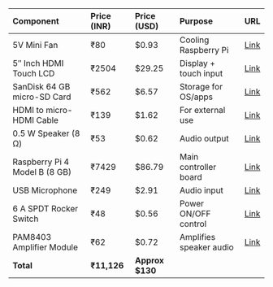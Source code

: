 | Component | Price (INR) | Price (USD) | Purpose | URL |
| :--- | :--- | :--- | :--- | :--- |
| 5V Mini Fan | ₹80 | $0.93 | Cooling Raspberry Pi | [Link](https://robocraze.com/products/5v-mini-fan-for-raspberry-pi?variant=40192541982873) |
| 5″ Inch HDMI Touch LCD | ₹2504 | $29.25 | Display + touch input | [Link](https://robocraze.com/products/5-inch-lcd-hdmi-touch-screen-display-tft-lcd-panel-module?variant=40193802895513) |
| SanDisk 64 GB micro-SD Card | ₹562 | $6.57 | Storage for OS/apps | [Link](https://robocraze.com/products/sandisk-64gb-micro-sd-sdhc-card?variant=45520818634976) |
| HDMI to micro-HDMI Cable | ₹139 | $1.62 | For external use | [Link](https://robocraze.com/products/hdmi-to-micro-hdmi-cable?variant=40193636597913) |
| 0.5 W Speaker (8 Ω) | ₹53 | $0.62 | Audio output | [Link](https://robocraze.com/products/0-5w-speaker?variant=40193361576089) |
| Raspberry Pi 4 Model B (8 GB) | ₹7429 | $86.79 | Main controller board | [Link](https://robocraze.com/products/raspberry-pi-4-model-b-8-gb-ram?variant=40193825308825) |
| USB Microphone | ₹249 | $2.91 | Audio input | [Link](https://robocraze.com/products/usb-microphone-for-raspberry-pi-color-may-vary?variant=40192870809753) |
| 6 A SPDT Rocker Switch | ₹48 | $0.56 | Power ON/OFF control | [Link](https://robocraze.com/products/6-a-250v-3-pin-spdt-on-off-rocker-switch-jl-mrs-102-bk?variant=43223637393632) |
| PAM8403 Amplifier Module | ₹62 | $0.72 | Amplifies speaker audio | [Link](https://robocraze.com/products/pam-8403-amplifier-module?variant=40192902365337) |
| **Total** | **₹11,126** | **Approx $130** | | |
